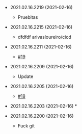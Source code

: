 * 2021.02.16.2219 (2021-02-16)
    * Pruebitas

* 2021.02.16.2215 (2021-02-16)
    * dfdfdf
arivasloureiro/cicd

* 2021.02.16.2211 (2021-02-16)
    * [#19](https://github.com/cicd/19)

* 2021.02.16.2209 (2021-02-16)
    * Update

* 2021.02.16.2205 (2021-02-16)
    * [#18](https://github.com)

* 2021.02.16.2203 (2021-02-16)
    * 

* 2021.02.16.2200 (2021-02-16)
    * Fuck git
